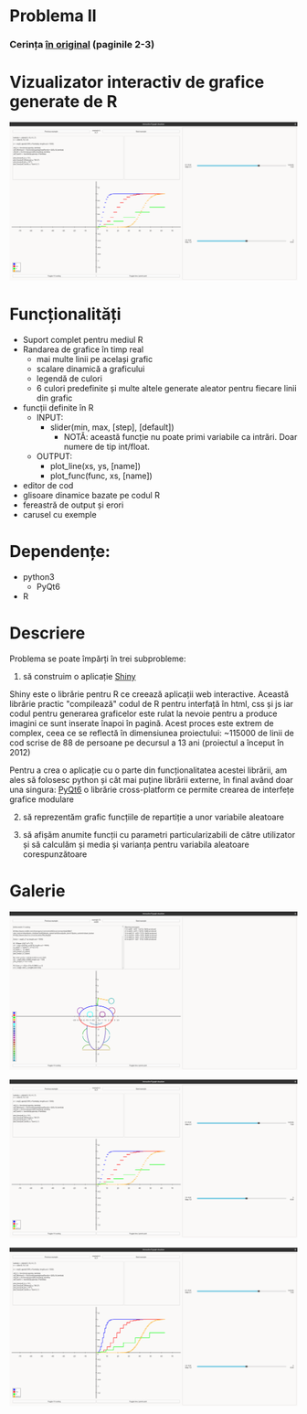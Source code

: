 # Problema II
### Cerința [în original](https://github.com/Dragos-Florin-Pojoga/Proiect_PS/blob/main/tema_de_proiect.pdf) (paginile 2-3)

# Vizualizator interactiv de grafice generate de R

![](./assets/example_4_points.png)

# Funcționalități
* Suport complet pentru mediul R
* Randarea de grafice în timp real
    * mai multe linii pe același grafic
    * scalare dinamică a graficului
    * legendă de culori
    * 6 culori predefinite și multe altele generate aleator pentru fiecare linii din grafic
* funcții definite în R
    * INPUT:
        * slider(min, max, [step], [default])
            * NOTĂ: această funcție nu poate primi variabile ca intrări. Doar numere de tip int/float.
    * OUTPUT:
        * plot_line(xs, ys, [name])
        * plot_func(func, xs, [name])
* editor de cod
* glisoare dinamice bazate pe codul R
* fereastră de output și erori
* carusel cu exemple

# Dependențe:
* python3
    * PyQt6
* R

# Descriere

Problema se poate împărți în trei subprobleme:
1) să construim o aplicație [Shiny](https://shiny.posit.co/r/getstarted/shiny-basics/lesson1/)

Shiny este o librărie pentru R ce creează aplicații web interactive. Această librărie practic "compilează" codul de R pentru interfață în html, css și js iar codul pentru generarea graficelor este rulat la nevoie pentru a produce imagini ce sunt inserate înapoi în pagină. Acest proces este extrem de complex, ceea ce se reflectă în dimensiunea proiectului: ~115000 de linii de cod scrise de 88 de persoane pe decursul a 13 ani (proiectul a început în 2012)

Pentru a crea o aplicație cu o parte din funcționalitatea acestei librării, am ales să folosesc python și cât mai puține librării externe, în final având doar una singura: [PyQt6](https://pypi.org/project/PyQt6/) o librărie cross-platform ce permite crearea de interfețe grafice modulare

<placeholder>


2) să reprezentăm grafic funcțiile de repartiție a unor variabile aleatoare

<placeholder>

3) să afișăm anumite funcții cu parametri particularizabili de către utilizator și să calculăm și media și varianța pentru variabila aleatoare corespunzătoare

<placeholder>



# Galerie

![](./assets/reddit.png)

![](./assets/example_4_points.png)

![](./assets/example_4_lines.png)
